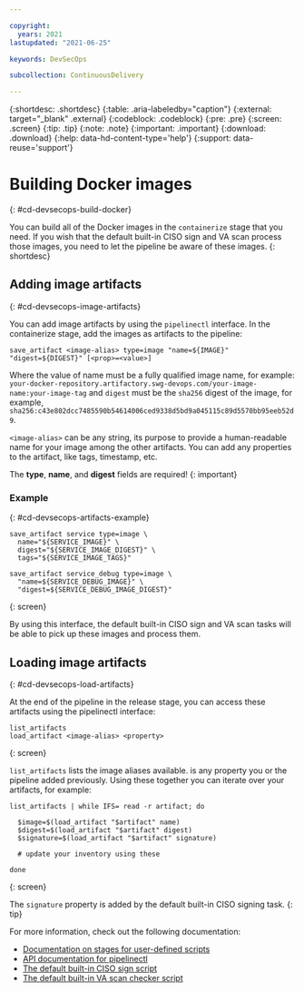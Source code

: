 ```yaml
---

copyright:
  years: 2021
lastupdated: "2021-06-25"

keywords: DevSecOps

subcollection: ContinuousDelivery

---
```


{:shortdesc: .shortdesc}
{:table: .aria-labeledby="caption"}
{:external: target="_blank" .external}
{:codeblock: .codeblock}
{:pre: .pre}
{:screen: .screen}
{:tip: .tip}
{:note: .note}
{:important: .important}
{:download: .download}
{:help: data-hd-content-type='help'}
{:support: data-reuse='support'}

# Building Docker images
{: #cd-devsecops-build-docker}

You can build all of the Docker images in the `containerize` stage that you need. If you wish that the default built-in CISO sign and VA scan process those images, you need to let the pipeline be aware of these images.
{: shortdesc}

## Adding image artifacts
{: #cd-devsecops-image-artifacts}

You can add image artifacts by using the `pipelinectl` interface. In the containerize stage, add the images as artifacts to the pipeline:

```
save_artifact <image-alias> type=image "name=${IMAGE}" "digest=${DIGEST}" [<prop>=<value>]
```

Where the value of name must be a fully qualified image name, for example: `your-docker-repository.artifactory.swg-devops.com/your-image-name:your-image-tag` and `digest` must be the `sha256` digest of the image, for example,  `sha256:c43e802dcc7485590b54614006ced9338d5bd9a045115c89d5570bb95eeb52d9`.

`<image-alias>` can be any string, its purpose to provide a human-readable name for your image among the other artifacts. You can add any properties to the artifact, like tags, timestamp, etc.

The **type**, **name**, and **digest** fields  are required!
{: important}

### Example
{: #cd-devsecops-artifacts-example}

```
save_artifact service type=image \
  name="${SERVICE_IMAGE}" \
  digest="${SERVICE_IMAGE_DIGEST}" \
  tags="${SERVICE_IMAGE_TAGS}"

save_artifact service_debug type=image \
  "name=${SERVICE_DEBUG_IMAGE}" \
  "digest=${SERVICE_DEBUG_IMAGE_DIGEST}"
```
{: screen}

By using this interface, the default built-in CISO sign and VA scan tasks will be able to pick up these images and process them.

## Loading image artifacts
{: #cd-devsecops-load-artifacts}

At the end of the pipeline in the release stage, you can access these artifacts using the pipelinectl interface:

```
list_artifacts
load_artifact <image-alias> <property>
```
{: screen}

`list_artifacts` lists the image aliases available. <property> is any property you or the pipeline added previously. Using these together you can iterate over your artifacts, for example:

```
list_artifacts | while IFS= read -r artifact; do

  $image=$(load_artifact "$artifact" name)
  $digest=$(load_artifact "$artifact" digest)
  $signature=$(load_artifact "$artifact" signature)

  # update your inventory using these 

done
```
{: screen}

The `signature` property is added by the default built-in CISO signing task.
{: tip}

<staging>

For more information, check out the following documentation:

* [Documentation on stages for user-defined scripts](https://pages.github.ibm.com/one-pipeline/docs/#/custom-scripts)
* [API documentation for pipelinectl](https://github.ibm.com/one-pipeline/compliance-baseimage/tree/master/pipelinectl)
* [The default built-in CISO sign script](https://github.ibm.com/one-pipeline/compliance-baseimage/blob/master/one-pipeline/internal/ciso/sign_icr)
* [The default built-in VA scan checker script](https://github.ibm.com/one-pipeline/compliance-baseimage/blob/master/one-pipeline/internal/container-registry/va_scan)

</staging>

